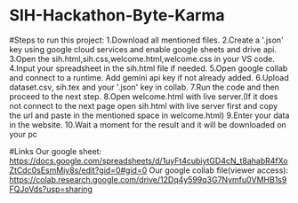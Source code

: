 # SIH-Hackathon-Byte-Karma
#Steps to run this project:
1.Download all mentioned files.
2.Create a '.json' key using google cloud services and enable google sheets and drive api.
3.Open the sih.html,sih.css,welcome.html,welcome.css in your VS code. 
4.Input your spreadsheet in the sih.html file if needed.
5.Open google collab and connect to a runtime. Add gemini api key if not already added. 
6.Upload dataset.csv, sih.tex and your '.json' key in collab.
7.Run the code and then proceed to the next step.
8.Open welcome.html with live server.(If it does not connect to the next page open sih.html with live server first and copy the url and paste in the mentioned space in welcome.html)
9.Enter your data in the website.
10.Wait a moment for the result and it will be downloaded on your pc 




#Links
Our google sheet: https://docs.google.com/spreadsheets/d/1uyFt4cubiytGD4cN_t8ahabR4fXoZtCdc0sEsmMiy8s/edit?gid=0#gid=0
Our google collab file(viewer access): https://colab.research.google.com/drive/12Dq4y599q3G7Nymfu0VMHB1s9FQJoVds?usp=sharing
